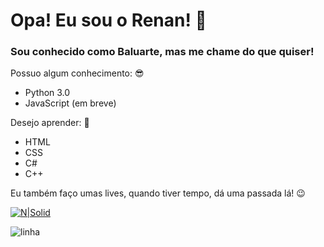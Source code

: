 # Opa! Eu sou o Renan! 🦊

### Sou conhecido como Baluarte, mas me chame do que quiser! 

Possuo algum conhecimento: 😎
* Python 3.0
* JavaScript (em breve)

Desejo aprender: 💭
* HTML
* CSS
* C#
* C++

Eu também faço umas lives, quando tiver tempo, dá uma passada lá! 😉  

[![N|Solid](https://cdn.iconscout.com/icon/free/png-256/twitch-7-282150.png)](twitch.tv/baluartetm)



![linha](https://acegif.com/wp-content/gifs/rainbow-115.gif)




